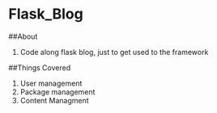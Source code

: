 # Flask_Blog

##About
1. Code along flask blog, just to get used to the framework

##Things Covered
1. User management
2. Package management
3. Content Managment


